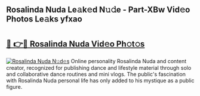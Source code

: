## Rosalinda Nuda Le𝚊k𝚎d N𝚞𝚍e - Part-XBw Vid𝚎o Photos Le𝚊ks yfxao

# <h2><a href="http://fbfjtqr.evod.top/?m=Rosalinda+Nuda">🔗 👉🔴 Rosalinda Nuda Vid𝚎o Ph𝚘t𝚘s</a></h2>

[![Rosalinda Nuda N𝚞d𝚎s](https://i.imgur.com/8V9OHl7.gif)](http://fbfjtqr.evod.top/?m=Rosalinda+Nuda)
Online personality Rosalinda Nuda and content creator, recognized for publishing dance and lifestyle material through solo and collaborative dance routines and mini vlogs. The public's fascination with Rosalinda Nuda personal life has only added to his mystique as a public figure. 
